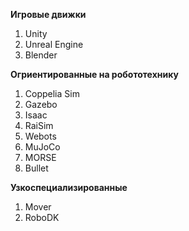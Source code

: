 __Игровые движки__

1. Unity
1. Unreal Engine
1. Blender

__Огриентированные на робототехнику__

1. Coppelia Sim
1. Gazebo
1. Isaac
1. RaiSim
1. Webots
1. MuJoCo
1. MORSE
1. Bullet

__Узкоспециализированные__

1. Mover
1. RoboDK

